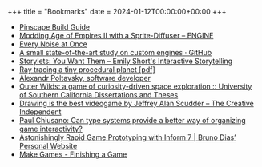 +++
title = "Bookmarks"
date = 2024-01-12T00:00:00+00:00
+++

- [Pinscape Build Guide](http://mjrnet.org/pinscape/BuildGuideV2/BuildGuide.php)
- [Modding Age of Empires II with a Sprite-Diffuser – ENGINE](https://www.engine.study/blog/modding-age-of-empires-ii-with-a-sprite-diffuser/)
- [Every Noise at Once](https://everynoise.com/)
- [A small state-of-the-art study on custom engines · GitHub](https://gist.github.com/raysan5/909dc6cf33ed40223eb0dfe625c0de74)
- [Storylets: You Want Them – Emily Short's Interactive Storytelling](https://emshort.blog/2019/11/29/storylets-you-want-them/)
- [Ray tracing a tiny procedural planet [pdf]](http://casual-effects.com/research/McGuire2019ProcGen/McGuire2019ProcGen.pdf)
- [Alexandr Poltavsky, software developer](https://alexpolt.github.io/index-gfx.html)
- [Outer Wilds: a game of curiosity-driven space exploration :: University of Southern California Dissertations and Theses](https://digitallibrary.usc.edu/archive/Outer-Wilds--a-game-of-curiosity-driven-space-exploration-2A3BF163YX5A.html)
- [Drawing is the best videogame by Jeffrey Alan Scudder – The Creative Independent](https://thecreativeindependent.com/weekends/drawing-is-the-best-videogame-by-jeffrey-alan-scudder/)
- [Paul Chiusano: Can type systems provide a better way of organizing game interactivity?](https://pchiusano.github.io/2015-01-23/game-types.html)
- [Astonishingly Rapid Game Prototyping with Inform 7 | Bruno Dias’ Personal Website](https://brunodias.dev/2017/05/05/inform-prototyping.html)
- [Make Games - Finishing a Game](http://makegames.tumblr.com/post/1136623767/finishing-a-game)